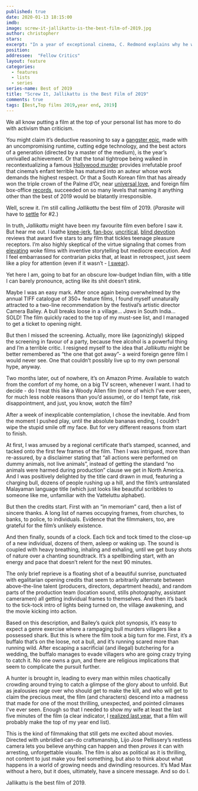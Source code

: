 ```yaml
---
published: true
date: 2020-01-13 18:15:00
imdb: 
image: screw-it-jallikattu-is-the-best-film-of-2019.jpg
author: christopherr 
stars: 
excerpt: "In a year of exceptional cinema, C. Redmond explains why he went with an unexpected and virtually unknown Indian film for his best of 2019."
position: 
addressee:  "Fellow Critics"
layout: feature
categories: 
  - features
  - lists
  - series
series-name: Best of 2019
title: "Screw It, Jallikattu is the Best Film of 2019"
comments: true
tags: [Best,Top films 2019,year end, 2019]
---
```

We all know putting a film at the top of your personal list has more to do with activism than criticism. 

You might claim it’s deductive reasoning to say a [gangster epic](http://www.dearcastandcrew.com/content/2019/11/15/the-irishman.html), made with an uncompromising runtime, cutting edge technology, and the best actors of a generation (directed by a master of the medium), is the year’s unrivalled achievement. Or that the tonal tightrope being walked in recontextualizing a famous [Hollywood murder](http://www.dearcastandcrew.com/content/2019/7/30/once-upon-a-time-in-hollywood.html) provides irrefutable proof that cinema’s enfant terrible has matured into an auteur whose work demands the highest respect. Or that a South Korean film that has already won the triple crown of the Palme d’Or, near [universal love](https://www.rottentomatoes.com/m/parasite_2019), and foreign film box-office [records](https://www.thewrap.com/parasite-sets-foreign-language-record-at-indie-box-office/), succeeded on so many levels that naming it anything other than the best of 2019 would be blatantly irresponsible. 

Well, screw it. I’m still calling _Jallikattu_ the best film of 2019. (_Parasite_ will have to [settle](http://www.dearcastandcrew.com/content/2020/1/3/c-redmonds-top-films-of-2019.html) for #2.)

In truth, _Jallikattu_ might have been my favourite film even before I saw it. But hear me out. I loathe [knee-jerk](http://www.dearcastandcrew.com/content/2015/12/18/the-force-awakens.html), [fan-boy](http://www.dearcastandcrew.com/content/2012/5/11/the-avengers.html), [uncritical](http://www.dearcastandcrew.com/content/2019/4/28/avengers-endgame.html), [blind devotion](http://www.dearcastandcrew.com/content/2017/12/16/the-last-jedi.html) reviews that award five stars to any film that tickles teenage pleasure receptors. I’m also highly skeptical of the virtue signaling that comes from [elevating](http://www.dearcastandcrew.com/content/2019/2/11/sorry-to-bother-you-is-a-trip-and-the-best-film-of-2018.html) woke films with inventive storytelling but mediocre execution. And I feel embarrassed for contrarian picks that, at least in retrospect, just seem like a ploy for attention (even if it wasn’t - [I swear](http://www.dearcastandcrew.com/content/2017/1/16/swiss-army-man-is-the-best-and-ballsiest-film-of-2016.html)).

Yet here I am, going to bat for an obscure low-budget Indian film, with a title I can barely pronounce, acting like its shit doesn’t stink.  

Maybe I was an easy mark. After once again being overwhelmed by the annual TIFF catalogue of 350+ feature films, I found myself unnaturally attracted to a two-line recommendation by the festival’s artistic director Camera Bailey. A bull breaks loose in a village… _Jaws_ in South India… SOLD! The film quickly raced to the top of my must-see list, and I managed to get a ticket to opening night. 

But then I missed the screening. Actually, more like (agonizingly) skipped the screening in favour of a party, because free alcohol is a powerful thing and I’m a terrible critic. I resigned myself to the idea that _Jallikuttu_ might be better remembered as “the one that got away”- a weird foreign genre film I would never see. One that couldn’t possibly live up to my own personal hype, anyway.

Two months later, out of nowhere, it’s on Amazon Prime. Available to watch from the comfort of my home, on a big TV screen, whenever I want. I had to decide - do I treat this like a Woody Allen film (none of which I’ve ever seen, for much less noble reasons than you’d assume), or do I tempt fate, risk disappointment, and just, you know, _watch_ the film?

After a week of inexplicable contemplation, I chose the inevitable. And from the moment I pushed play, until the absolute bananas ending, I couldn’t wipe the stupid smile off my face. But for very different reasons from start to finish. 

At first, I was amused by a regional certificate that’s stamped, scanned, and tacked onto the first few frames of the film. Then I was intrigued, more than re-assured, by a disclaimer stating that “all actions were performed on dummy animals, not live animals”, instead of getting the standard “no animals were harmed during production” clause we get in North America. And I was positively delighted by the title card drawn in mud, featuring a charging bull, dozens of people rushing up a hill, and the film’s untranslated Malayaman language title (which just looks like beautiful scribbles to someone like me, unfamiliar with the Vatteluttu alphabet).  

But then the credits start. First with an “in memoriam” card, then a list of sincere thanks. A long list of names occupying frames, from churches, to banks, to police, to individuals. Evidence that the filmmakers, too, are grateful for the film’s unlikely existence.

And then finally, sounds of a clock. Each tick and tock timed to the close-up of a new individual, dozens of them, asleep or waking up. The sound is coupled with heavy breathing, inhaling and exhaling, until we get busy shots of nature over a chanting soundtrack. It’s a spellbinding start, with an energy and pace that doesn’t relent for the next 90 minutes.

The only brief reprieve is a floating shot of a beautiful sunrise, punctuated with egalitarian opening credits that seem to arbitrarily alternate between above-the-line talent (producers, directors, department heads), and random parts of the production team (location sound, stills photography, assistant cameramen) all getting individual frames to themselves. And then it’s back to the tick-tock intro of lights being turned on, the village awakening, and the movie kicking into action.

Based on this description, and Bailey’s quick plot synopsis, it’s easy to expect a genre exercise where a rampaging bull murders villagers like a possessed shark. But this is where the film took a big turn for me. First, it’s a buffalo that’s on the loose, not a bull, and it’s running scared more than running wild. After escaping a sacrificial (and illegal) butchering for a wedding, the buffalo manages to evade villagers who are going crazy trying to catch it. No one owns a gun, and there are religious implications that seem to complicate the pursuit further. 

A hunter is brought in, leading to every man within miles chaotically crowding around trying to catch a glimpse of the glory about to unfold. But as jealousies rage over who should get to make the kill, and who will get to claim the precious meat, the film (and characters) descend into a madness that made for one of the most thrilling, unexpected, and pointed climaxes I’ve ever seen. Enough so that I needed to show my wife at least the last five minutes of the film (a clear indicator, I [realized last year](http://www.dearcastandcrew.com/content/2019/2/4/roma-is-a-gift-and-the-best-film-of-2018.html), that a film will probably make the top of my year end list). 

This is the kind of filmmaking that still gets me excited about movies. Directed with unbridled can-do craftsmanship, Lijo Jose Pellissery’s restless camera lets you believe anything can happen and then _proves_ it can with arresting, unforgettable visuals. The film is also as political as it is thrilling, not content to just make you feel something, but also to think about what happens in a world of growing needs and dwindling resources. It’s Mad Max without a hero, but it does, ultimately, have a sincere message. And so do I.

Jallikattu is the best film of 2019.